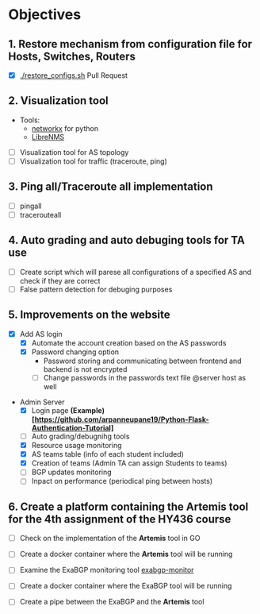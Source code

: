 # Objectives
## 1. Restore mechanism from configuration file for Hosts, Switches, Routers
   - [X] [./restore_configs.sh](https://github.com/nsg-ethz/mini_internet_project/pull/19) Pull Request

## 2. Visualization tool
   - Tools:
      - [networkx](https://networkx.github.io/) for python
      - [LibreNMS](https://github.com/librenms)
   - [ ] Visualization tool for AS topology
   - [ ] Visualization tool for traffic (traceroute, ping)

## 3. Ping all/Traceroute all implementation
   - [ ] pingall
   - [ ] tracerouteall

## 4. Auto grading and auto debuging tools for TA use
   - [ ] Create script which will parese all configurations of a specified AS and check if they are correct
   - [ ] False pattern detection for debuging purposes

## 5. Improvements on the website
   - [X] Add AS login 
      - [X] Automate the account creation based on the AS passwords
      - [X] Password changing option
         - Password storing and communicating between frontend and backend is not encrypted
         - [ ] Change passwords in the passwords text file @server host as well

   - Admin Server 
      - [X] Login page **(Example)[https://github.com/arpanneupane19/Python-Flask-Authentication-Tutorial]**
      - [ ] Auto grading/debugnihg tools
      - [X] Resource usage monitoring
      - [X] AS teams table (info of each student included)
      - [X] Creation of teams (Admin TA can assign Students to teams)
      - [ ] BGP updates monitoring
      - [ ] Inpact on performance (periodical ping between hosts)

## 6. Create a platform containing the __Artemis__ tool for the 4th assignment of the HY436 course

   - [ ] Check on the implementation of the __Artemis__ tool in GO 
   - [ ] Create a docker container where the __Artemis__ tool will be running
   
   - [ ] Examine the ExaBGP monitoring tool [exabgp-monitor](https://hub.docker.com/r/mavromat/exabgp-monitor)
   - [ ] Create a docker container where the ExaBGP tool will be running

   - [ ] Create a pipe between the ExaBGP and the __Artemis__ tool 
